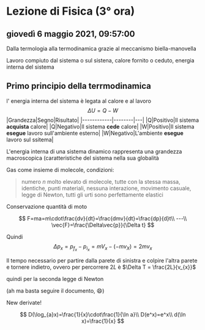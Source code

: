 # Lezione di Fisica (3° ora)

## giovedì 6 maggio 2021, 09:57:00

Dalla termologia alla termodinamica grazie al meccanismo biella-manovella

Lavoro compiuto dal sistema o sul sistena, calore fornito o ceduto, energia interna del sistema

## Primo principio della terrmodinamica
l' energia interna del sistema è legata al calore e al lavoro
$$
\Delta U=Q-W
$$
|Grandezza|Segno|Risultato|
|------------|--------|---|
|Q|Positivo|Il sistema **acquista** calore|
|Q|Negativo|Il sistema **cede** calore|
|W|Positivo|Il sistema **esegue** lavoro sull'ambiente esterno|
|W|Negativo|L'ambiente **esegue** lavoro sul ssitema|

L'energia interna di una sistema dinamico rappresenta una grandezza macroscopica (caratteristiche del sistema nella sua globalità

Gas come insieme di molecole, condizioni:

> numero *n* molto elevato di molecole, tutte con la stessa massa, identiche, punti materiali, nessuna interazione, movimento casuale, legge di Newton, tutti gli urti sono perfettamente elastici

Conservazione quantità di moto

$$
F=ma=m\cdot\frac{dv}{dt}=\frac{dmv}{dt}=\frac{dp}{d}t\\
---\\
\vec{F}=\frac{\Delta\vec{p}}{\Delta t}
$$


Quindi
$$
\Delta p_{x}=p_{f_{x}}-p_{i_{x}}=mV_{x}-(-mv_{X})=2mv_{x}
$$


Il tempo necessario per partire dalla parete di sinistra e colpire l'altra parete e tornere indietro, ovvero per percorrere $2L$ è $\Delta T = \frac{2L}{v_{x}}$

quindi per la seconda legge di Newton

(ah ma basta seguire il documento, :smile:)

New derivate!

$$
D(\log_{a}x)=\frac{1}{x}\cdot\frac{1}{\ln a}\\
D(e^x)=e^x\\
d(\ln x)=\frac{1}{x}
$$
<!--stackedit_data:
eyJoaXN0b3J5IjpbLTU4ODU3NjQxMiwyOTczODE1OTAsMTcxMD
EzMDQyN119
-->